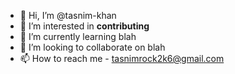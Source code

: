 - 👋 Hi, I’m @tasnim-khan
- 👀 I’m interested in **contributing**
- 🌱 I’m currently learning blah
- 💞️ I’m looking to collaborate on blah
- 📫 How to reach me - tasnimrock2k6@gmail.com

<!---
rockaustin2k6/rockaustin2k6 is a ✨ special ✨ repository because its `README.md` (this file) appears on your GitHub profile.
You can click the Preview link to take a look at your changes.
--->
